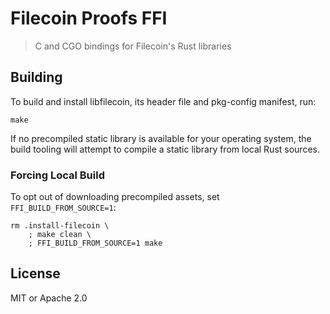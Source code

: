 # Filecoin Proofs FFI

> C and CGO bindings for Filecoin's Rust libraries

## Building

To build and install libfilecoin, its header file and pkg-config manifest, run:

```shell
make
```

If no precompiled static library is available for your operating system, the
build tooling will attempt to compile a static library from local Rust sources.

### Forcing Local Build

To opt out of downloading precompiled assets, set `FFI_BUILD_FROM_SOURCE=1`:

```shell
rm .install-filecoin \
    ; make clean \
    ; FFI_BUILD_FROM_SOURCE=1 make
```

## License

MIT or Apache 2.0
